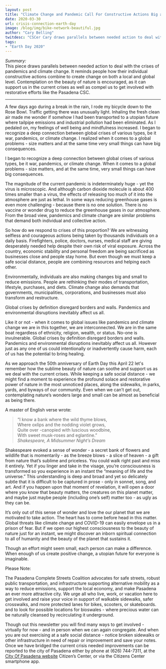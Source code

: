 ```yaml
---
layout: post
title: "Climate Change and Pandemic Call For Constructive Actions Big and Small!"
date: 2020-03-30
url: crisis-connection-earth-day
image: /blog/img/bike-network-beautiful.jpg
author: "Cary Belling"
twitdesc: "CSCer Cary draws parallels between needed action to deal with the crises of pandemics and climate change. Global crises by definition disregard borders and walls. Pandemics and environmental disruptions inevitably affect us all."
tags:
- "Earth Day 2020"
---
```


*Summary:*  
This piece draws parallels between needed action to deal with the crises of pandemics and climate change. It reminds people how their individual constructive actions combine to create change on both a local and global level. Contemplation on the beauty of nature is encouraged, as it can support us in the current crises as well as compel us to get involved with restorative efforts like the Pasadena CSC.  

<hr>

A few days ago during a break in the rain, I rode my bicycle down to the Rose Bowl. Traffic getting there was unusually light. Inhaling the fresh clean air made me wonder if somehow I had been transported to a utopian future where tailpipe emissions and industrial pollution had been eliminated. As I pedaled on, my feelings of well being and mindfulness increased. I began to recognize a deep connection between global crises of various types, be it war, pandemics, or climate change. I realized when it comes to a global problems - size matters and at the same time very small things can have big consequences.  

<div class="pulledquote">I began to recognize a deep connection between global crises of various types, be it war, pandemics, or climate change. When it comes to a global problems - size matters, and at the same time, very small things can have big consequences.  </div>

The magnitude of the current pandemic is indeterminately huge - yet the virus is microscopic. And although carbon dioxide molecule is about 400 times smaller than a virus, the effects of releasing too much of it into the atmosphere are just as lethal. In some ways reducing greenhouse gases is even more challenging  - because there is no one solution. There is no vaccine or wonder drug to reduce the greenhouse gases in our atmosphere. From the broad view, pandemics and climate change are similar problems that demand both individual and collective action.  

So how do we respond to crises of this proportion? We are witnessing selfless and courageous actions being taken by thousands  individuals on a daily basis. Firefighters, police, doctors, nurses, medical staff are giving desperately needed help despite their own risk of viral exposure. Across the country, economic stability and personal freedom are being sacrificed as businesses close and people stay home. But even though we must keep a safe social distance, people are combining resources and helping each other.  

Environmentally, individuals are also making changes big and small to reduce emissions. People are rethinking their modes of transportation, lifestyle, purchases, and diets. Climate change also demands that governments, municipalities, corporations, and businesses must also transform and restructure.  

<div class="pulledquote">Global crises by definition disregard borders and walls. Pandemics and environmental disruptions inevitably affect us all. </div>

Like it or not - when it comes to global issues like pandemics and climate change we are in this together, we are interconnected. We are in the same boat regardless of ethnicity, religion, wealth, or status. No-one is invulnerable. Global crises by definition disregard borders and walls. Pandemics and environmental disruptions inevitably affect us all. However just as any one of us could intentionally or inadvertently cause harm, each of us has the potential to bring healing.  

As we approach the 50th anniversary of Earth Day this April 22 let's remember how the sublime beauty of nature can soothe and support us as we deal with the current crises. While keeping a safe social distance  - we might find a moment to experience the profound solace and restorative power of nature in the most unnoticed places, along the sidewalks, in parks, yards, and byways of our community. Even when we can’t get out, contemplating nature’s wonders large and small can be almost as beneficial as being there.

 A master of English verse wrote:

> “I know a bank where the wild thyme blows,  
> Where oxlips and the nodding violet grows,  
> Quite over -canopied with luscious woodbine,  
> With sweet musk-roses and eglantine.”  
> *Shakespeare, A Midsummer Night’s Dream*

Shakespeare evoked a sense of wonder - a secret bank of flowers and wildlife that is momentarily - as the breeze blows - a slice of heaven - a gift from nature that’s sublime and priceless.  You could walk right past and miss it entirely. Yet if you linger and take in the visage, you’re consciousness is transformed so you experience in an instant the “meaning of life and the universe.” This understanding is deep and broad and yet so delicately subtle that it is difficult to be captured in prose - only in sonnet, song, and art. And if you happen upon that moment of revelation, it will open a door where you know that beauty matters, the creatures on this planet matter, and maybe just maybe people (including one’s self) matter too - as ugly as they can be. 

It’s only out of this sense of wonder and love the our planet that we are motivated to take action. The heart has to come before head in this matter. Global threats like climate change and COVID-19 can easily envelope us in a prison of fear. But if we open our highest consciousness to the beauty of nature just for an instant, we might discover an inborn spiritual connection to all of humanity and the beauty of the planet that sustains it.

Though an effort might seem small, each person can make a difference. When enough of us create positive change, a utopian future for everyone is imaginable.

<div class="actionitem">
<p>Please Note:</p>

<p>The Pasadena Complete Streets Coalition advocates for safe streets, robust public transportation, and infrastructure supporting alternative mobility as a way to reduce emissions, support the local economy, and make Pasadena an ever more attractive city. We urge all who live, work, or vacation here to get involved and raise your voice in support of walkable sidewalks, safer crosswalks, and more protected lanes for bikes, scooters, or skateboards. and to look for possible locations for bioswales - where precious water can be naturally cleansed by recirculating it underground. </p>

<p>Though out this newsletter you will find many ways to get involved - virtually for now - and in person when we can again congregate. And when you are out exercising at a safe social distance - notice broken sidewalks or other infrastructure in need of repair or improvement and save your notes. Once we have bridged the current crisis needed improvements can be reported to the city of Pasadena either by phone at (626) 744-7311, at the <a href="https://www.cityofpasadena.net/contact/">City Of Pasadena website</a> Citizen’s Center, or via the Citizens Center smartphone app.</p>
</div>
